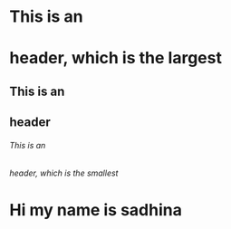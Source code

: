 # This is an <h1> header, which is the largest
## This is an <h2> header
###### This is an <h6> header, which is the smallest
# Hi my name is sadhina
